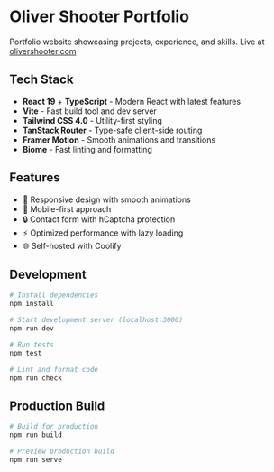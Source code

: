 # Oliver Shooter Portfolio

Portfolio website showcasing projects, experience, and skills. Live at [olivershooter.com](https://olivershooter.com)

## Tech Stack

- **React 19** + **TypeScript** - Modern React with latest features
- **Vite** - Fast build tool and dev server
- **Tailwind CSS 4.0** - Utility-first styling
- **TanStack Router** - Type-safe client-side routing
- **Framer Motion** - Smooth animations and transitions
- **Biome** - Fast linting and formatting

## Features

- 🎨 Responsive design with smooth animations
- 📱 Mobile-first approach
- 🔒 Contact form with hCaptcha protection
- ⚡ Optimized performance with lazy loading
- 🌐 Self-hosted with Coolify

## Development

```bash
# Install dependencies
npm install

# Start development server (localhost:3000)
npm run dev

# Run tests
npm test

# Lint and format code
npm run check
```

## Production Build

```bash
# Build for production
npm run build

# Preview production build
npm run serve
```
